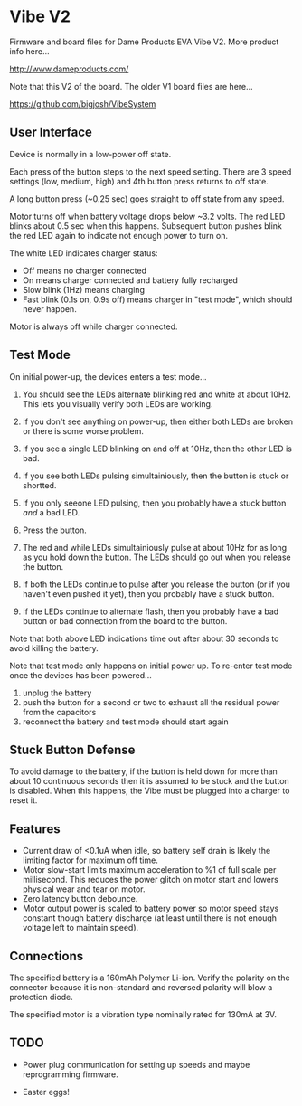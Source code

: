 Vibe V2
=======

Firmware and board files for Dame Products EVA Vibe V2. More product info here...

http://www.dameproducts.com/

Note that this V2 of the board. The older V1 board files are here...

https://github.com/bigjosh/VibeSystem

User Interface
--------------
Device is normally in a low-power off state.

Each press of the button steps to the next speed setting. There are 3 speed settings (low, medium, high) and 4th button press returns to off state.

A long button press (~0.25 sec) goes straight to off state from any speed.

Motor turns off when battery voltage drops below ~3.2 volts. The red LED blinks about 0.5 sec when this happens. Subsequent button pushes blink the red LED again to indicate not enough power to turn on. 

The white LED indicates charger status: 

* Off means no charger connected
* On means charger connected and battery fully recharged
* Slow blink (1Hz) means charging
* Fast blink (0.1s on, 0.9s off) means charger in "test mode", which should never happen.

Motor is always off while charger connected. 

Test Mode
---------
On initial power-up, the devices enters a test mode...

1. You should see the LEDs alternate blinking red and white at about 10Hz. This lets you visually verify both LEDs are working. 
  1. If you don't see anything on power-up, then either both LEDs are broken or there is some worse problem.
  2. If you see a single LED blinking on and off at 10Hz, then the other LED is bad.
  3. If you see both LEDs pulsing simultainiously, then the button is stuck or shortted. 
  4. If you only seeone LED pulsing, then you probably have a stuck button *and* a bad LED. 

2. Press the button. 

3. The red and while LEDs simultainiously pulse at about 10Hz for as long as you hold down the button. The LEDs should go out when you release the button.
  1. If both the LEDs continue to pulse after you release the button (or if you haven't even pushed it yet), then you probably have a stuck button. 
  2. If the LEDs continue to alternate flash, then you probably have a bad button or bad connection from the board to the button. 
  
  
Note that both above LED indications time out after about 30 seconds to avoid killing the battery. 

Note that test mode only happens on initial power up. To re-enter test mode once the devices has been powered...

1. unplug the battery
2. push the button for a second or two to exhaust all the residual power from the capacitors
3. reconnect the battery and test mode should start again
 

Stuck Button Defense
--------------------
To avoid damage to the battery, if the button is held down for more than about 10 continuous seconds then it is assumed to be stuck and the button is disabled. When this happens, the Vibe must be plugged into a charger to reset it. 

Features
--------
* Current draw of <0.1uA when idle, so battery self drain is likely the limiting factor for maximum off time.
* Motor slow-start limits maximum acceleration to %1 of full scale per millisecond. This reduces the power glitch on motor start and lowers physical wear and tear on motor. 
* Zero latency button debounce.
* Motor output power is scaled to battery power so motor speed stays constant though battery discharge (at least until there is not enough voltage left to maintain speed). 

Connections
-----------
The specified battery is a 160mAh Polymer Li-ion. Verify the polarity on the connector because it is non-standard and reversed polarity will blow a protection diode. 

The specified motor is a vibration type nominally rated for 130mA at 3V.

TODO
----
* Power plug communication for setting up speeds and maybe reprogramming firmware.

* Easter eggs!

